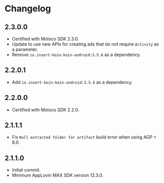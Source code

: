 # Changelog

## 2.3.0.0
* Certified with Moloco SDK 2.3.0.
* Update to use new APIs for creating ads that do not require `Activity` as a parameter.
* Remove `io.insert-koin:koin-android:3.5.6` as a dependency.

## 2.2.0.1
* Add `io.insert-koin:koin-android:3.5.6` as a dependency.

## 2.2.0.0
* Certified with Moloco SDK 2.2.0.

## 2.1.1.1
* Fix `Null extracted folder for artifact` build error when using AGP < 8.0.

## 2.1.1.0
* Initial commit.
* Minimum AppLovin MAX SDK version 12.3.0.
